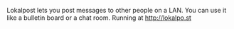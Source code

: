 Lokalpost lets you post messages to other people on a LAN. You can use it like a bulletin board or a chat room. Running at http://lokalpo.st
